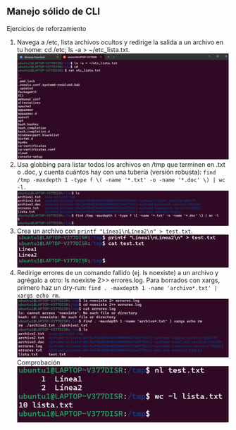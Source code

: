 ## Manejo sólido de CLI
Ejercicios de reforzamiento
1. Navega a /etc, lista archivos ocultos y redirige la salida a un archivo en tu home: cd /etc; ls -a > ~/etc_lista.txt.
![manejo-cli-1](imagenes/manejo_cli_ejercicio1.png)
2. Usa globbing para listar todos los archivos en /tmp que terminen en .txt o .doc, y cuenta cuántos hay con una tubería (versión robusta): `find /tmp -maxdepth 1 -type f \( -name '*.txt' -o -name '*.doc' \) | wc -l.`
![manejo-cli-2](imagenes/manejo_cli_ejercicio2.png)
3. Crea un archivo con `printf "Línea1\nLínea2\n" > test.txt`.
![manejo-cli-3](imagenes/manejo_cli_ejercicio3.png)
4. Redirige errores de un comando fallido (ej. ls noexiste) a un archivo y agrégalo a otro: ls noexiste 2>> errores.log. Para borrados con xargs, primero haz un dry-run: `find . -maxdepth 1 -name 'archivo*.txt' | xargs echo rm`.
![manejo-cli-4](imagenes/manejo_cli_ejercicio4.png)
Comprobación
![manejo-cli-comprobacion](imagenes/manejo_cli_comprobacion.png)
